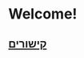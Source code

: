 # Welcome!

## [קישורים](https://docs.google.com/document/d/1PT1F9jkasof2FOFuA2g94rco6rQ4UaiBQVsskQbM8wo)


